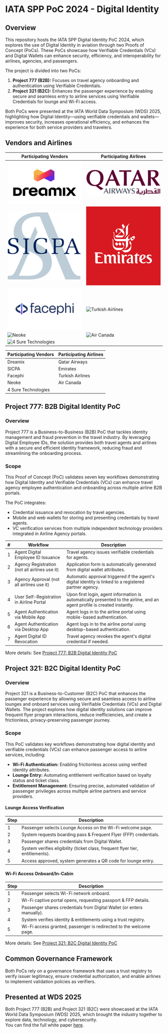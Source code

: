 # IATA SPP PoC 2024 - Digital Identity

## Overview
This repository hosts the IATA SPP Digital Identity PoC 2024, which explores the use of Digital Identity in aviation through two Proofs of Concept (PoCs). These PoCs showcase how Verifiable Credentials (VCs) and Digital Wallets can enhance security, efficiency, and interoperability for airlines, agencies, and passengers.

The project is divided into two PoCs:
1. **Project 777 (B2B):** Focuses on travel agency onboarding and authentication using Verifiable Credentials.
2. **Project 321 (B2C):** Enhances the passenger experience by enabling secure and seamless entry to airline services using Verifiable Credentials for lounge and Wi-Fi access.

Both PoCs were presented at the IATA World Data Symposium (WDS) 2025, highlighting how Digital Identity—using verifiable credentials and wallets—improves security, increases operational efficiency, and enhances the experience for both service providers and travelers.

## Vendors and Airlines

| Participating Vendors                   | Participating Airlines                |
|----------------------------------------|---------------------------------------|
| ![Dreamix](img/dreamix-logo.png)       | ![Qatar Airways](img/qatar-logo.png)  |
| ![SICPA](img/sicpa-logo.png)           | ![Emirates](img/emirates-logo.png)    |
| ![Facephi](img/facephi-logo.png)       | ![Turkish Airlines](img/turkish-logo.png) |
| ![Neoke](img/neoke-logo.png)           | ![Air Canada](img/aircanada-logo.png) |
| ![4 Sure Technologies](img/4sure-logo.png) |                                       |



| Participating Vendors    | Participating Airlines  |
|--------------------------|-------------------------|
| Dreamix                | Qatar Airways           |
| SICPA                  | Emirates                |
| Facephi                | Turkish Airlines        |
| Neoke                  | Air Canada              |
| 4 Sure Technologies    |                         |

## Project 777: B2B Digital Identity PoC

### Overview
Project 777 is a Business-to-Business (B2B) PoC that tackles identity management and fraud prevention in the travel industry. By leveraging Digital Employee IDs, the solution provides both travel agents and airlines with a secure and efficient identity framework, reducing fraud and streamlining the onboarding process.

### Scope
This Proof of Concept (PoC) validates seven key workflows demonstrating how Digital Identity and Verifiable Credentials (VCs) can enhance travel agency employee authentication and onboarding across multiple airline B2B portals.

The PoC integrates:
- Credential issuance and revocation by travel agencies.
- Mobile and web wallets for storing and presenting credentials by travel agents.
- VC verification services from multiple independent technology providers integrated in Airline Agency portals.

| # | Workflow | Description |
|---|----------|-------------|
| 1 | Agent Digital Employee ID Issuance | Travel agency issues verifiable credentials for agents. |
| 2 | Agency Registration (not all airlines use it) | Application form is automatically generated from digital wallet attributes. |
| 3 | Agency Approval (not all airlines use it) | Automatic approval triggered if the agent's digital identity is linked to a registered partner agency. |
| 4 | User Self-Registration in Airline Portal | Upon first login, agent information is automatically presented to the airline, and an agent profile is created instantly. |
| 5 | Agent Authentication via Mobile App | Agent logs in to the airline portal using mobile-based authentication. |
| 6 | Agent Authentication via Desktop App | Agent logs in to the airline portal using desktop-based authentication. |
| 7 | Agent Digital ID Revocation | Travel agency revokes the agent's digital credential if needed. |

More details: See [Project 777: B2B Digital Identity PoC](./b2b-poc/README.md)

## Project 321: B2C Digital Identity PoC

### Overview
Project 321 is a Business-to-Customer (B2C) PoC that enhances the passenger experience by allowing secure and seamless access to airline lounges and onboard services using Verifiable Credentials (VCs) and Digital Wallets. The project explores how digital identity solutions can improve frequent flyer program interactions, reduce inefficiencies, and create a frictionless, privacy-preserving passenger journey.

### Scope
This PoC validates key workflows demonstrating how digital identity and verifiable credentials (VCs) can enhance passenger access to airline services, including:

- **Wi-Fi Authentication:** Enabling frictionless access using verified identity attributes.
- **Lounge Entry:** Automating entitlement verification based on loyalty status and ticket class.
- **Entitlement Management:** Ensuring precise, automated validation of passenger privileges across multiple airline partners and service providers.

#### Lounge Access Verification
| Step | Description |
|------|-------------|
| 1 | Passenger selects Lounge Access on the Wi-Fi welcome page. |
| 2 | System requests boarding pass & Frequent Flyer (FFP) credentials. |
| 3 | Passenger shares credentials from Digital Wallet. |
| 4 | System verifies eligibility (ticket class, frequent flyer tier, entitlements). |
| 5 | Access approved, system generates a QR code for lounge entry. |

#### Wi-Fi Access Onboard/In-Cabin
| Step | Description |
|------|-------------|
| 1 | Passenger selects Wi-Fi network onboard. |
| 2 | Wi-Fi captive portal opens, requesting passport & FFP details. |
| 3 | Passenger shares credentials from Digital Wallet (or enters manually). |
| 4 | System verifies identity & entitlements using a trust registry. |
| 5 | Wi-Fi access granted, passenger is redirected to the welcome page. |

More details: See [Project 321: B2C Digital Identity PoC](./b2c-poc/README.md)

## Common Governance Framework
Both PoCs rely on a governance framework that uses a trust registry to verify issuer legitimacy, ensure credential authorization, and enable airlines to implement validation policies as verifiers.

## Presented at WDS 2025
Both Project 777 (B2B) and Project 321 (B2C) were showcased at the IATA World Data Symposium (WDS) 2025, which brought the industry together to explore data, technology, and cybersecurity.  
You can find the full white paper [here](https://www.iata.org/en/programs/data/data-poc/).

